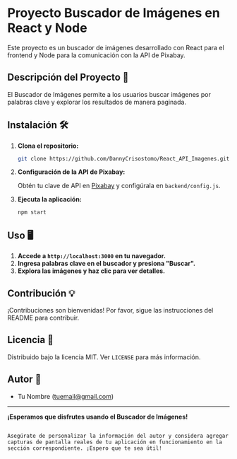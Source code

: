 # Proyecto Buscador de Imágenes en React y Node

Este proyecto es un buscador de imágenes desarrollado con React para el frontend y Node para la comunicación con la API de Pixabay.

## Descripción del Proyecto 🚀

El Buscador de Imágenes permite a los usuarios buscar imágenes por palabras clave y explorar los resultados de manera paginada.

## Instalación 🛠️

1. **Clona el repositorio:**

   ```bash
   git clone https://github.com/DannyCrisostomo/React_API_Imagenes.git
   ```

2. **Configuración de la API de Pixabay:**

   Obtén tu clave de API en [Pixabay](https://pixabay.com/api/docs/) y configúrala en `backend/config.js`.

3. **Ejecuta la aplicación:**

   ```bash
   npm start
   ```

## Uso 🖥️

1. **Accede a `http://localhost:3000` en tu navegador.**
2. **Ingresa palabras clave en el buscador y presiona "Buscar".**
3. **Explora las imágenes y haz clic para ver detalles.**

## Contribución 💡

¡Contribuciones son bienvenidas! Por favor, sigue las instrucciones del README para contribuir.

## Licencia 📝

Distribuido bajo la licencia MIT. Ver `LICENSE` para más información.

## Autor 👤

- Tu Nombre (<tuemail@gmail.com>)

---

**¡Esperamos que disfrutes usando el Buscador de Imágenes!**
```

Asegúrate de personalizar la información del autor y considera agregar capturas de pantalla reales de tu aplicación en funcionamiento en la sección correspondiente. ¡Espero que te sea útil!
